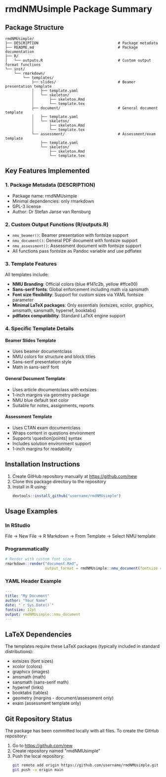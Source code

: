 # rmdNMUsimple Package Summary

## Package Structure

```
rmdNMUsimple/
├── DESCRIPTION                                    # Package metadata
├── README.md                                      # Package documentation
├── R/
│   └── outputs.R                                  # Custom output format functions
└── inst/
    └── rmarkdown/
        └── templates/
            ├── slides/                            # Beamer presentation template
            │   ├── template.yaml
            │   └── skeleton/
            │       ├── skeleton.Rmd
            │       └── template.tex
            ├── document/                          # General document template
            │   ├── template.yaml
            │   └── skeleton/
            │       ├── skeleton.Rmd
            │       └── template.tex
            └── assessment/                        # Assessment/exam template
                ├── template.yaml
                └── skeleton/
                    ├── skeleton.Rmd
                    └── template.tex
```

## Key Features Implemented

### 1. Package Metadata (DESCRIPTION)
- Package name: rmdNMUsimple
- Minimal dependencies: only rmarkdown
- GPL-3 license
- Author: Dr Stefan Janse van Rensburg

### 2. Custom Output Functions (R/outputs.R)
- `nmu_beamer()`: Beamer presentation with fontsize support
- `nmu_document()`: General PDF document with fontsize support  
- `nmu_assessment()`: Assessment document with fontsize support
- All functions pass fontsize as Pandoc variable and use pdflatex

### 3. Template Features
All templates include:
- **NMU Branding**: Official colors (blue #141c2b, yellow #ffce00)
- **Sans-serif fonts**: Global enforcement including math via sansmath
- **Font size flexibility**: Support for custom sizes via YAML fontsize parameter
- **Minimal LaTeX packages**: Only essentials (extsizes, xcolor, graphicx, amsmath, sansmath, hyperref, booktabs)
- **pdflatex compatibility**: Standard LaTeX engine support

### 4. Specific Template Details

#### Beamer Slides Template
- Uses beamer documentclass
- NMU colors for structure and block titles
- Sans-serif presentation style
- Math in sans-serif font

#### General Document Template  
- Uses article documentclass with extsizes
- 1-inch margins via geometry package
- NMU blue default text color
- Suitable for notes, assignments, reports

#### Assessment Template
- Uses CTAN exam documentclass
- Wraps content in questions environment
- Supports \question[points] syntax
- Includes solution environment support
- 1-inch margins for readability

## Installation Instructions

1. Create GitHub repository manually at https://github.com/new
2. Clone this package directory to the repository
3. Install in R using:
   ```r
   devtools::install_github("username/rmdNMUsimple")
   ```

## Usage Examples

### In RStudio
File → New File → R Markdown → From Template → Select NMU template

### Programmatically
```r
# Render with custom font size
rmarkdown::render("document.Rmd", 
                  output_format = rmdNMUsimple::nmu_document(fontsize = "14pt"))
```

### YAML Header Example
```yaml
---
title: "My Document"
author: "Your Name"
date: "`r Sys.Date()`"
fontsize: 12pt
output: rmdNMUsimple::nmu_document
---
```

## LaTeX Dependencies

The templates require these LaTeX packages (typically included in standard distributions):
- extsizes (font sizes)
- xcolor (colors)
- graphicx (images)
- amsmath (math)
- sansmath (sans-serif math)
- hyperref (links)
- booktabs (tables)
- geometry (margins - document/assessment only)
- exam (assessment template only)

## Git Repository Status

The package has been committed locally with all files. To create the GitHub repository:

1. Go to https://github.com/new
2. Create repository named "rmdNMUsimple"
3. Push the local repository:
   ```bash
   git remote add origin https://github.com/username/rmdNMUsimple.git
   git push -u origin main
   ```